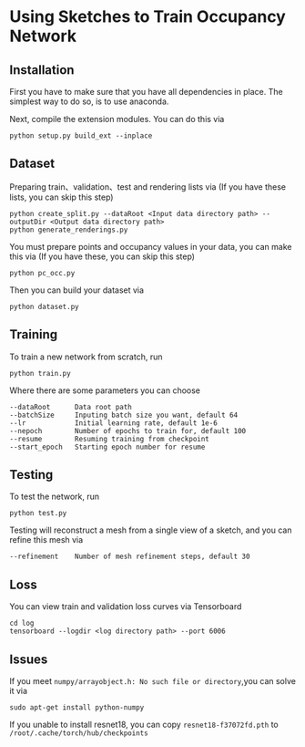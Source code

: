 # Using Sketches to Train Occupancy Network

## Installation

First you have to make sure that you have all dependencies in place. The simplest way to do so, is to use anaconda.

Next, compile the extension modules. You can do this via

```
python setup.py build_ext --inplace
```

## Dataset

Preparing train、validation、test  and rendering lists via (If you have these lists, you can skip this step)

```
python create_split.py --dataRoot <Input data directory path> --outputDir <Output data directory path>
python generate_renderings.py
```

You must prepare points and occupancy values in your data, you can make this via (If you have these, you can skip this step)

```
python pc_occ.py
```

Then you can build your dataset via

```
python dataset.py
```

## Training

To train a new network from scratch, run

```
python train.py
```

Where there are some parameters you can choose

```
--dataRoot      Data root path
--batchSize     Inputing batch size you want, default 64
--lr            Initial learning rate, default 1e-6
--nepoch        Number of epochs to train for, default 100
--resume        Resuming training from checkpoint
--start_epoch   Starting epoch number for resume
```

## Testing

To test the network, run

```
python test.py
```

Testing will reconstruct a mesh from a single view of a sketch, and you can refine this mesh via

```
--refinement    Number of mesh refinement steps, default 30
```

## Loss

You can view train and validation loss curves via Tensorboard

```
cd log
tensorboard --logdir <log directory path> --port 6006
```

## Issues

If you meet `numpy/arrayobject.h: No such file or directory`,you can solve it via

```
sudo apt-get install python-numpy
```

If you unable to install resnet18, you can copy `resnet18-f37072fd.pth` to `/root/.cache/torch/hub/checkpoints`
